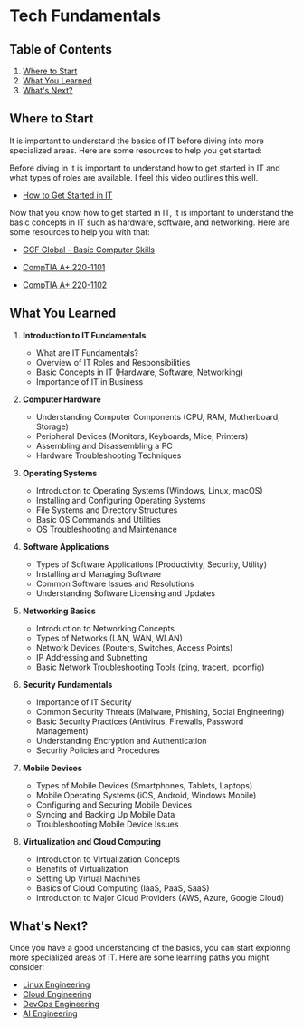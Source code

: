 # Tech Fundamentals

## Table of Contents

1. [Where to Start](#where-to-start)
2. [What You Learned](#what-you-learned)
3. [What's Next?](#whats-next)


## **Where to Start**

It is important to understand the basics of IT before diving into more specialized areas. Here are some resources to help you get started:

Before diving in it is important to understand how to get started in IT and what types of roles are available. I feel this video outlines this well.

- [How to Get Started in IT](https://www.youtube.com/watch?v=XkTNQCtuRPY&list=PLG49S3nxzAnkUvxTH_ANPYQWGo9wYlz7h)

Now that you know how to get started in IT, it is important to understand the basic concepts in IT such as hardware, software, and networking. Here are some resources to help you with that:
    
- [GCF Global - Basic Computer Skills](https://www.youtube.com/playlist?list=PL4316FC411AD077AA)

- [CompTIA A+ 220-1101](https://www.youtube.com/watch?v=87t6P5ZHTP0&list=PLG49S3nxzAnnOmvg5UGVenB_qQgsh01uC)

- [CompTIA A+ 220-1102](https://www.youtube.com/watch?v=ChQ18B1hofI&list=PLG49S3nxzAnmwkCAdWUgCFvVK4IxMBTmb)
   
## What You Learned

1. **Introduction to IT Fundamentals**
   - What are IT Fundamentals?
   - Overview of IT Roles and Responsibilities
   - Basic Concepts in IT (Hardware, Software, Networking)
   - Importance of IT in Business

2. **Computer Hardware**
   - Understanding Computer Components (CPU, RAM, Motherboard, Storage)
   - Peripheral Devices (Monitors, Keyboards, Mice, Printers)
   - Assembling and Disassembling a PC
   - Hardware Troubleshooting Techniques

3. **Operating Systems**
   - Introduction to Operating Systems (Windows, Linux, macOS)
   - Installing and Configuring Operating Systems
   - File Systems and Directory Structures
   - Basic OS Commands and Utilities
   - OS Troubleshooting and Maintenance

4. **Software Applications**
   - Types of Software Applications (Productivity, Security, Utility)
   - Installing and Managing Software
   - Common Software Issues and Resolutions
   - Understanding Software Licensing and Updates

5. **Networking Basics**
   - Introduction to Networking Concepts
   - Types of Networks (LAN, WAN, WLAN)
   - Network Devices (Routers, Switches, Access Points)
   - IP Addressing and Subnetting
   - Basic Network Troubleshooting Tools (ping, tracert, ipconfig)

6. **Security Fundamentals**
   - Importance of IT Security
   - Common Security Threats (Malware, Phishing, Social Engineering)
   - Basic Security Practices (Antivirus, Firewalls, Password Management)
   - Understanding Encryption and Authentication
   - Security Policies and Procedures

7. **Mobile Devices**
   - Types of Mobile Devices (Smartphones, Tablets, Laptops)
   - Mobile Operating Systems (iOS, Android, Windows Mobile)
   - Configuring and Securing Mobile Devices
   - Syncing and Backing Up Mobile Data
   - Troubleshooting Mobile Device Issues

8. **Virtualization and Cloud Computing**
   - Introduction to Virtualization Concepts
   - Benefits of Virtualization
   - Setting Up Virtual Machines
   - Basics of Cloud Computing (IaaS, PaaS, SaaS)
   - Introduction to Major Cloud Providers (AWS, Azure, Google Cloud)

## What's Next?

Once you have a good understanding of the basics, you can start exploring more specialized areas of IT. Here are some learning paths you might consider:

- [Linux Engineering](../linux-engineering/README.md)
- [Cloud Engineering](../cloud-engineering/README.md)
- [DevOps Engineering](../devops-engineering/README.md)
- [AI Engineering](../ai-engineering/README.md)